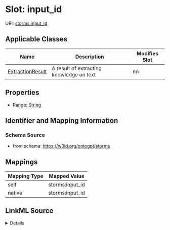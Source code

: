 

# Slot: input_id

URI: [storms:input_id](http://w3id.org/ontogpt/storms/input_id)



<!-- no inheritance hierarchy -->





## Applicable Classes

| Name | Description | Modifies Slot |
| --- | --- | --- |
| [ExtractionResult](ExtractionResult.md) | A result of extracting knowledge on text |  no  |







## Properties

* Range: [String](String.md)





## Identifier and Mapping Information







### Schema Source


* from schema: https://w3id.org/ontogpt/storms




## Mappings

| Mapping Type | Mapped Value |
| ---  | ---  |
| self | storms:input_id |
| native | storms:input_id |




## LinkML Source

<details>
```yaml
name: input_id
from_schema: https://w3id.org/ontogpt/storms
rank: 1000
alias: input_id
owner: ExtractionResult
domain_of:
- ExtractionResult
range: string

```
</details>